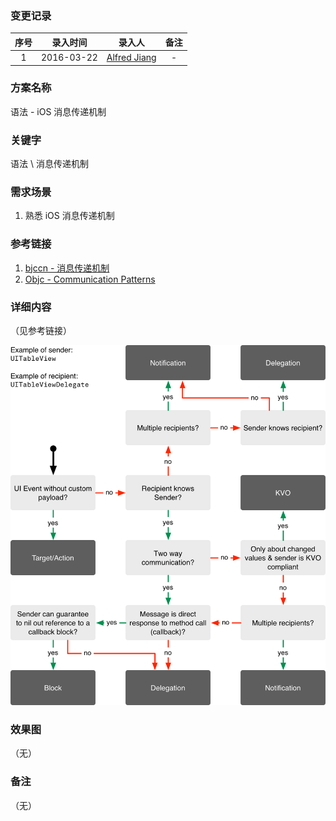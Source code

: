 ### 变更记录

| 序号 | 录入时间 | 录入人 | 备注 |
|:--------:|:--------:|:--------:|:--------:|
| 1 | 2016-03-22 | [Alfred Jiang](https://github.com/viktyz) | - |

### 方案名称

语法 - iOS 消息传递机制

### 关键字

语法 \ 消息传递机制

### 需求场景

1. 熟悉 iOS 消息传递机制

### 参考链接

1. [bjccn - 消息传递机制](http://www.objccn.io/issue-7-4/)
2. [Objc - Communication Patterns](https://www.objc.io/issues/7-foundation/communication-patterns/)

### 详细内容
（见参考链接）

![Image_00160_00001.png](Images/Image_00160_00001.png)

### 效果图
（无）

### 备注
（无）

